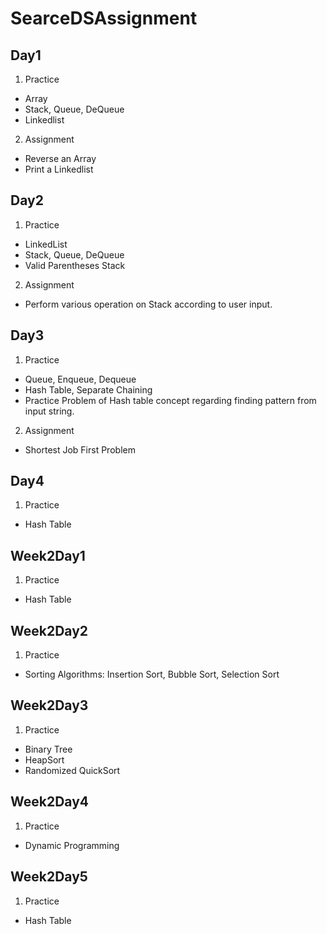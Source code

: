 # SearceDSAssignment
## Day1
1. Practice
- Array
- Stack, Queue, DeQueue
- Linkedlist
2. Assignment
- Reverse an Array
- Print a Linkedlist
## Day2
1. Practice
- LinkedList
- Stack, Queue, DeQueue
- Valid Parentheses Stack
2. Assignment
- Perform various operation on Stack according to user input.
## Day3
1. Practice
- Queue, Enqueue, Dequeue
- Hash Table, Separate Chaining
- Practice Problem of Hash table concept regarding finding pattern from input string.
2. Assignment
- Shortest Job First Problem
## Day4
1. Practice
- Hash Table
## Week2Day1
1. Practice
- Hash Table
## Week2Day2
1. Practice
- Sorting Algorithms: Insertion Sort, Bubble Sort, Selection Sort
## Week2Day3
1. Practice
- Binary Tree
- HeapSort
- Randomized QuickSort
## Week2Day4
1. Practice
- Dynamic Programming
## Week2Day5
1. Practice
- Hash Table